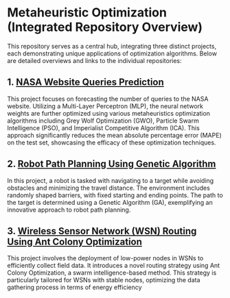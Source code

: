 # Metaheuristic Optimization (Integrated Repository Overview)

This repository serves as a central hub, integrating three distinct projects, each demonstrating unique applications of optimization algorithms. Below are detailed overviews and links to the individual repositories:

## 1. [NASA Website Queries Prediction](https://github.com/AliAmini93/NASA-website-queries-prediction)

This project focuses on forecasting the number of queries to the NASA website. Utilizing a Multi-Layer Perceptron (MLP), the neural network weights are further optimized using various metaheuristics optimization algorithms including Grey Wolf Optimization (GWO), Particle Swarm Intelligence (PSO), and Imperialist Competitive Algorithm (ICA). This approach significantly reduces the mean absolute percentage error (MAPE) on the test set, showcasing the efficacy of these optimization techniques​​.

## 2. [Robot Path Planning Using Genetic Algorithm](https://github.com/AliAmini93/robot-path-planning)

In this project, a robot is tasked with navigating to a target while avoiding obstacles and minimizing the travel distance. The environment includes randomly shaped barriers, with fixed starting and ending points. The path to the target is determined using a Genetic Algorithm (GA), exemplifying an innovative approach to robot path planning​​.

## 3. [Wireless Sensor Network (WSN) Routing Using Ant Colony Optimization](https://github.com/AliAmini93/WSN-routing)

This project involves the deployment of low-power nodes in WSNs to efficiently collect field data. It introduces a novel routing strategy using Ant Colony Optimization, a swarm intelligence-based method. This strategy is particularly tailored for WSNs with stable nodes, optimizing the data gathering process in terms of energy efficiency
